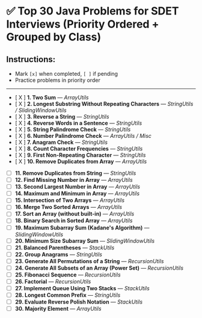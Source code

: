 # ✅ Top 30 Java Problems for SDET Interviews (Priority Ordered + Grouped by Class)

## Instructions:
- Mark `[x]` when completed, `[ ]` if pending
- Practice problems in priority order

---

- [ X ] **1. Two Sum** — *ArrayUtils*
- [ X ] **2. Longest Substring Without Repeating Characters** — *StringUtils / SlidingWindowUtils*
- [ X ] **3. Reverse a String** — *StringUtils*
- [ X ] **4. Reverse Words in a Sentence** — *StringUtils*
- [ X ] **5. String Palindrome Check** — *StringUtils*
- [ X ] **6. Number Palindrome Check** — *ArrayUtils / Misc*
- [ X ] **7. Anagram Check** — *StringUtils*
- [ X ] **8. Count Character Frequencies** — *StringUtils*
- [ X ] **9. First Non-Repeating Character** — *StringUtils*
- [ X ] **10. Remove Duplicates from Array** — *ArrayUtils*
- [ ] **11. Remove Duplicates from String** — *StringUtils*
- [ ] **12. Find Missing Number in Array** — *ArrayUtils*
- [ ] **13. Second Largest Number in Array** — *ArrayUtils*
- [ ] **14. Maximum and Minimum in Array** — *ArrayUtils*
- [ ] **15. Intersection of Two Arrays** — *ArrayUtils*
- [ ] **16. Merge Two Sorted Arrays** — *ArrayUtils*
- [ ] **17. Sort an Array (without built-in)** — *ArrayUtils*
- [ ] **18. Binary Search in Sorted Array** — *ArrayUtils*
- [ ] **19. Maximum Subarray Sum (Kadane's Algorithm)** — *SlidingWindowUtils*
- [ ] **20. Minimum Size Subarray Sum** — *SlidingWindowUtils*
- [ ] **21. Balanced Parentheses** — *StackUtils*
- [ ] **22. Group Anagrams** — *StringUtils*
- [ ] **23. Generate All Permutations of a String** — *RecursionUtils*
- [ ] **24. Generate All Subsets of an Array (Power Set)** — *RecursionUtils*
- [ ] **25. Fibonacci Sequence** — *RecursionUtils*
- [ ] **26. Factorial** — *RecursionUtils*
- [ ] **27. Implement Queue Using Two Stacks** — *StackUtils*
- [ ] **28. Longest Common Prefix** — *StringUtils*
- [ ] **29. Evaluate Reverse Polish Notation** — *StackUtils*
- [ ] **30. Majority Element** — *ArrayUtils*
